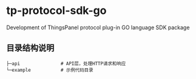 # tp-protocol-sdk-go
Development of ThingsPanel protocol plug-in GO language SDK package

## 目录结构说明
```
├─api               # API层，处理HTTP请求和响应
└─example           # 示例代码目录
```
